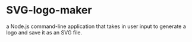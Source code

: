 # SVG-logo-maker
a Node.js command-line application that takes in user input to generate a logo and save it as an SVG file.
